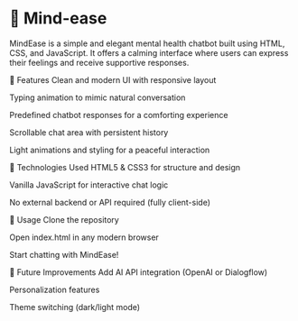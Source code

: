 # 🧠 Mind-ease
MindEase is a simple and elegant mental health chatbot built using HTML, CSS, and JavaScript. It offers a calming interface where users can express their feelings and receive supportive responses.

🌟 Features
Clean and modern UI with responsive layout

Typing animation to mimic natural conversation

Predefined chatbot responses for a comforting experience

Scrollable chat area with persistent history

Light animations and styling for a peaceful interaction

📁 Technologies Used
HTML5 & CSS3 for structure and design

Vanilla JavaScript for interactive chat logic

No external backend or API required (fully client-side)

🚀 Usage
Clone the repository

Open index.html in any modern browser

Start chatting with MindEase!

📌 Future Improvements
Add AI API integration (OpenAI or Dialogflow)

Personalization features

Theme switching (dark/light mode)

